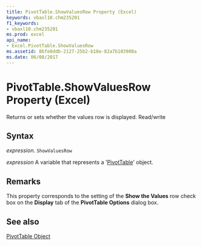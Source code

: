 ```yaml
---
title: PivotTable.ShowValuesRow Property (Excel)
keywords: vbaxl10.chm235201
f1_keywords:
- vbaxl10.chm235201
ms.prod: excel
api_name:
- Excel.PivotTable.ShowValuesRow
ms.assetid: 8bfe8ddb-2127-25b2-b18e-82a7b103908a
ms.date: 06/08/2017
---
```



# PivotTable.ShowValuesRow Property (Excel)

Returns or sets whether the values row is displayed. Read/write


## Syntax

 _expression_. `ShowValuesRow`

 _expression_ A variable that represents a '[PivotTable](Excel.PivotTable.md)' object.


## Remarks

This property corresponds to the setting of the  **Show the Values** row check box on the **Display** tab of the **PivotTable Options** dialog box.


## See also


[PivotTable Object](Excel.PivotTable.md)

